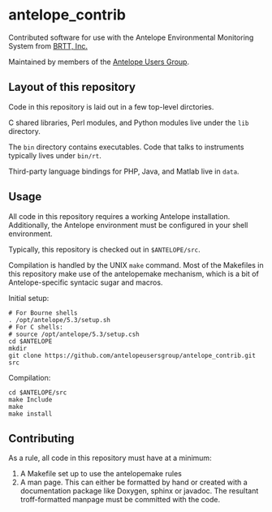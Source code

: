 antelope_contrib
================

Contributed software for use with the Antelope Environmental Monitoring
System from [BRTT, Inc.][brtt]

Maintained by members of the [Antelope Users Group][aug].

  [brtt]: http://www.brtt.com
  [aug]: http://www.antelopeusersgroup.org

Layout of this repository
-------------------------

Code in this repository is laid out in a few top-level dirctories.

C shared libraries, Perl modules, and Python modules live under the `lib`
directory.

The `bin` directory contains executables. Code that talks to instruments
typically lives under `bin/rt`.

Third-party language bindings for PHP, Java, and Matlab live in `data`.

Usage
-----

All code in this repository requires a working Antelope installation.
Additionally, the Antelope environment must be configured in your shell
environment.

Typically, this repository is checked out in `$ANTELOPE/src`.

Compilation is handled by the UNIX `make` command. Most of the Makefiles in
this repository make use of the antelopemake mechanism, which is a bit of
Antelope-specific syntacic sugar and macros.

Initial setup:
```
# For Bourne shells
. /opt/antelope/5.3/setup.sh
# For C shells:
# source /opt/antelope/5.3/setup.csh
cd $ANTELOPE
mkdir
git clone https://github.com/antelopeusersgroup/antelope_contrib.git src
```

Compilation:
```
cd $ANTELOPE/src
make Include
make
make install
```

Contributing
------------

As a rule, all code in this repository must have at a minimum:

1. A Makefile set up to use the antelopemake rules
2. A man page. This can either be formatted by hand or created with a
   documentation package like Doxygen, sphinx or javadoc. The resultant
   troff-formatted manpage must be committed with the code.
